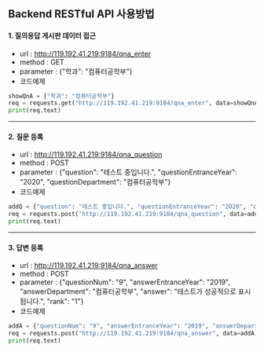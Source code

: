 Backend RESTful API 사용방법
----

#### 1. 질의응답 게시판 데이터 접근 
   * url : http://119.192.41.219:9184/qna_enter
   * method : GET
   * parameter : {"학과": "컴퓨터공학부"}  
   * 코드예제
```python
showQnA = {"학과": "컴퓨터공학부"}
req = requests.get("http://119.192.41.219:9184/qna_enter", data=showQnA)
print(req.text)
```
***

#### 2. 질문 등록
   * url : http://119.192.41.219:9184/qna_question
   * method : POST
   * parameter : {"question": "테스트 중입니다.", "questionEntranceYear": "2020", "questionDepartment": "컴퓨터공학부"}
   * 코드예제
```python
addQ = {"question": "테스트 중입니다.", "questionEntranceYear": "2020", "questionDepartment": "컴퓨터공학부"}
req = requests.post("http://119.192.41.219:9184/qna_question", data=addQ)
print(req.text)
```
***

#### 3. 답변 등록
   * url : http://119.192.41.219:9184/qna_answer
   * method : POST
   * parameter : {"questionNum": "9", "answerEntranceYear": "2019", "answerDepartment": "컴퓨터공학부", "answer": "테스트가 성공적으로 표시됩니다.", "rank": "1"} 
   * 코드예제
     
```python     
addA = {"questionNum": "9", "answerEntranceYear": "2019", "answerDepartment": "컴퓨터공학부", "answer": "테스트가 성공적으로 표시됩니다.", "rank": "1"}
req = requests.post("http://119.192.41.219:9184/qna_answer", data=addA)
print(req.text)
```
